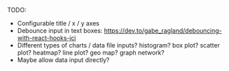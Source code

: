 TODO:
* Configurable title / x / y axes
* Debounce input in text boxes: https://dev.to/gabe_ragland/debouncing-with-react-hooks-jci
* Different types of charts / data file inputs? histogram? box plot? scatter plot? heatmap? line plot? geo map? graph network?
* Maybe allow data input directly?
